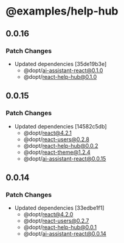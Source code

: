 # @examples/help-hub

## 0.0.16

### Patch Changes

- Updated dependencies [35de19b3e]
  - @dopt/ai-assistant-react@0.1.0
  - @dopt/react-help-hub@0.1.0

## 0.0.15

### Patch Changes

- Updated dependencies [14582c5db]
  - @dopt/react@4.2.1
  - @dopt/react-users@0.2.8
  - @dopt/react-help-hub@0.0.2
  - @dopt/react-theme@1.2.4
  - @dopt/ai-assistant-react@0.0.15

## 0.0.14

### Patch Changes

- Updated dependencies [33edbe1f1]
  - @dopt/react@4.2.0
  - @dopt/react-users@0.2.7
  - @dopt/react-help-hub@0.0.1
  - @dopt/ai-assistant-react@0.0.14
